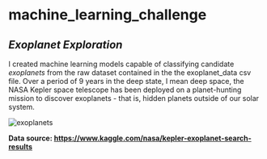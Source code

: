 # machine_learning_challenge
## *Exoplanet Exploration*

I created machine learning models capable of classifying candidate *exoplanets* from the raw dataset contained in the the exoplanet_data csv file. Over a period of 9 years in the deep state, I mean deep space, the NASA Kepler space telescope has been deployed on a planet-hunting mission to discover exoplanets - that is, hidden planets outside of our solar system.

![exoplanets](https://user-images.githubusercontent.com/54033512/73578769-18a3aa00-4446-11ea-8af8-9ab9b488363d.jpg)

**Data source: https://www.kaggle.com/nasa/kepler-exoplanet-search-results**
